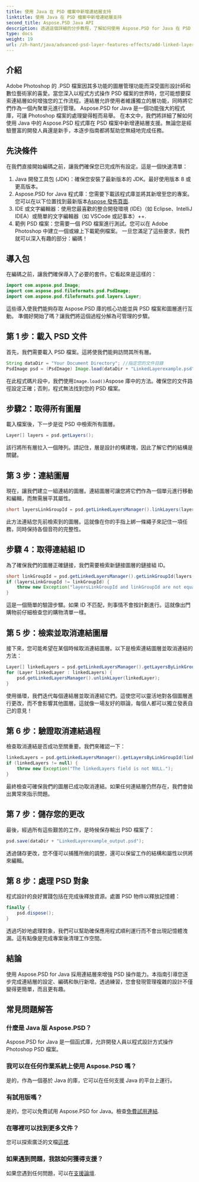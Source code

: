 ```yaml
---
title: 使用 Java 在 PSD 檔案中新增連結層支持
linktitle: 使用 Java 在 PSD 檔案中新增連結層支持
second_title: Aspose.PSD Java API
description: 透過這個詳細的分步教程，了解如何使用 Aspose.PSD for Java 在 PSD 檔案中新增連結層支援。非常適合設計師和開發人員。
type: docs
weight: 19
url: /zh-hant/java/advanced-psd-layer-features-effects/add-linked-layer-support-psd-files/
---
```

## 介紹
Adobe Photoshop 的 .PSD 檔案因其多功能的圖層管理功能而深受圖形設計師和數位藝術家的喜愛。當您深入以程式方式操作 PSD 檔案的世界時，您可能想要探索連結層如何增強您的工作流程。連結層允許使用者維護獨立的層功能，同時將它們作為一個內聚單元進行管理。 Aspose.PSD for Java 是一個功能強大的程式庫，可讓 Photoshop 檔案的處理變得輕而易舉。 
在本文中，我們將詳細了解如何使用 Java 中的 Aspose.PSD 程式庫在 PSD 檔案中新增連結層支援。無論您是經驗豐富的開發人員還是新手，本逐步指南都將幫助您無縫地完成任務。
## 先決條件
在我們直接開始編碼之前，讓我們確保您已完成所有設定。這是一個快速清單：
1. Java 開發工具包 (JDK)：確保您安裝了最新版本的 JDK。最好使用版本 8 或更高版本。
2.  Aspose.PSD for Java 程式庫：您需要下載該程式庫並將其新增至您的專案。您可以在以下位置找到最新版本[Aspose 發佈頁面](https://releases.aspose.com/psd/java/).
3. IDE 或文字編輯器：使用您最喜歡的整合開發環境 (IDE)（如 Eclipse、IntelliJ IDEA）或簡單的文字編輯器（如 VSCode 或記事本）++.
4. 範例 PSD 檔案：您需要一個 PSD 檔案進行測試。您可以在 Adobe Photoshop 中建立一個或線上下載範例檔案。
一旦您滿足了這些要求，我們就可以深入有趣的部分：編碼！
## 導入包
在編碼之前，讓我們確保導入了必要的套件。它看起來是這樣的：
```java
import com.aspose.psd.Image;
import com.aspose.psd.fileformats.psd.PsdImage;
import com.aspose.psd.fileformats.psd.layers.Layer;
```
這些導入使我們能夠存取 Aspose.PSD 庫的核心功能並與 PSD 檔案和圖層進行互動。
準備好開始了嗎？讓我們將這個過程分解為可管理的步驟。
## 第 1 步：載入 PSD 文件
首先，我們需要載入 PSD 檔案。這將使我們能夠訪問其所有層。
```java
String dataDir = "Your Document Directory"; //指定您的文件目錄
PsdImage psd = (PsdImage) Image.load(dataDir + "LinkedLayerexample.psd");
```
在此程式碼片段中，我們使用`Image.load()`Aspose 庫中的方法。確保您的文件路徑設定正確；否則，程式無法找到您的 PSD 檔案。 
## 步驟2：取得所有圖層
載入檔案後，下一步是從 PSD 中檢索所有圖層。
```java
Layer[] layers = psd.getLayers();
```
該行將所有層拉入一個陣列。請記住，層是設計的構建塊，因此了解它們的結構是關鍵。
## 第 3 步：連結圖層
現在，讓我們建立一組連結的圖層。連結圖層可讓您將它們作為一個單元進行移動和編輯，而無需展平其屬性。
```java
short layersLinkGroupId = psd.getLinkedLayersManager().linkLayers(layers);
```
此方法連結您先前檢索到的圖層。這就像在你的手指上綁一條繩子來記住一項任務，同時保持各個音符的完整性。
## 步驟 4：取得連結組 ID
為了確保我們的圖層正確鏈接，我們需要檢索新鏈接圖層的鏈接組 ID。
```java
short linkGroupId = psd.getLinkedLayersManager().getLinkGroupId(layers[0]);
if (layersLinkGroupId != linkGroupId) {
    throw new Exception("layersLinkGroupId and linkGroupId are not equal.");
}
```
這是一個簡單的驗證步驟。如果 ID 不匹配，則事情不會按計劃進行。這就像出門購物前仔細檢查您的購物清單一樣。
## 第 5 步：檢索並取消連結圖層
接下來，您可能希望在某個時候取消連結圖層。以下是檢索連結圖層並取消連結的方法：
```java
Layer[] linkedLayers = psd.getLinkedLayersManager().getLayersByLinkGroupId(linkGroupId);
for (Layer linkedLayer : linkedLayers) {
    psd.getLinkedLayersManager().unlinkLayer(linkedLayer);
}
```
使用循環，我們迭代每個連結層並取消連結它們。這使您可以靈活地對各個圖層進行更改，而不會影響其他圖層。這就像一場友好的辯論，每個人都可以獨立發表自己的意見！
## 第 6 步：驗證取消連結過程
檢查取消連結是否成功至關重要。我們來確認一下：
```java
linkedLayers = psd.getLinkedLayersManager().getLayersByLinkGroupId(linkGroupId);
if (linkedLayers != null) {
    throw new Exception("The linkedLayers field is not NULL.");
}
```
最終檢查可確保我們的圖層已成功取消連結。如果任何連結層仍然存在，我們會拋出異常來指示問題。
## 第 7 步：儲存您的更改
最後，經過所有這些艱苦的工作，是時候保存輸出 PSD 檔案了：
```java
psd.save(dataDir + "LinkedLayerexample_output.psd");
```
透過儲存更改，您不僅可以捕獲所做的調整，還可以保留工作的結構和屬性以供將來編輯。
## 第 8 步：處理 PSD 對象
程式設計的良好實踐包括在完成後釋放資源。處置 PSD 物件以釋放記憶體：
```java
finally {
    psd.dispose();
}
```
透過巧妙地處理對象，我們可以幫助確保應用程式順利運行而不會出現記憶體洩漏。這有點像是完成專案後清理工作空間。
## 結論
使用 Aspose.PSD for Java 採用連結層來增強 PSD 操作能力。本指南引導您逐步完成連結層的設定、編碼和執行新增。透過練習，您會發現管理複雜的設計不僅變得更簡單，而且更有趣。
## 常見問題解答
### 什麼是 Java 版 Aspose.PSD？
Aspose.PSD for Java 是一個函式庫，允許開發人員以程式設計方式操作 Photoshop PSD 檔案。
### 我可以在任何作業系統上使用 Aspose.PSD 嗎？
是的，作為一個基於 Java 的庫，它可以在任何支援 Java 的平台上運行。
### 有試用版嗎？
是的，您可以免費試用 Aspose.PSD for Java。檢查[免費試用連結](https://releases.aspose.com/).
### 在哪裡可以找到更多文件？
您可以探索廣泛的文檔[這裡](https://reference.aspose.com/psd/java/).
### 如果遇到問題，我該如何獲得支援？
如果您遇到任何問題，可以在[支援論壇](https://forum.aspose.com/c/psd/34).